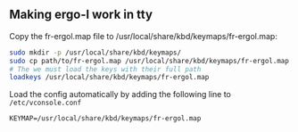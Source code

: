 ## Making ergo-l work in tty

Copy the fr-ergol.map file to /usr/local/share/kbd/keymaps/fr-ergol.map:
```bash
sudo mkdir -p /usr/local/share/kbd/keymaps/
sudo cp path/to/fr-ergol.map /usr/local/share/kbd/keymaps/fr-ergol.map
# The we must load the keys with their full path
loadkeys /usr/local/share/kbd/keymaps/fr-ergol.map
```

Load the config automatically by adding the following line to `/etc/vconsole.conf`
```
KEYMAP=/usr/local/share/kbd/keymaps/fr-ergol.map
```
